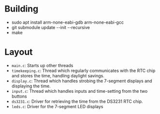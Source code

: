 # Building
* sudo apt install arm-none-eabi-gdb arm-none-eabi-gcc
* git submodule update --init --recursive
* make

# Layout
* `main.c`: Starts up other threads
* `timekeeping.c`: Thread which regularly communicates with the RTC chip and
  stores the time, handling daylight savings.
* `display.c`: Thread which handles strobing the 7-segment displays and
 displaying the time.
* `input.c`: Thread which handles inputs and time-setting from the two buttons
* `ds3231.c`: Driver for retrieving the time from the DS3231 RTC chip.
* `leds.c`: Driver for the 7-segment LED displays
